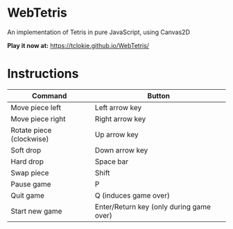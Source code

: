 # WebTetris
An implementation of Tetris in pure JavaScript, using Canvas2D

**Play it now at:** https://tclokie.github.io/WebTetris/

# Instructions

| Command | Button |
|----------|----------|
| Move piece left | Left arrow key |
| Move piece right | Right arrow key |
| Rotate piece (clockwise) | Up arrow key |
| Soft drop | Down arrow key |
| Hard drop | Space bar |
| Swap piece | Shift |
| Pause game | P |
| Quit game | Q (induces game over) |
| Start new game | Enter/Return key (only during game over) |
